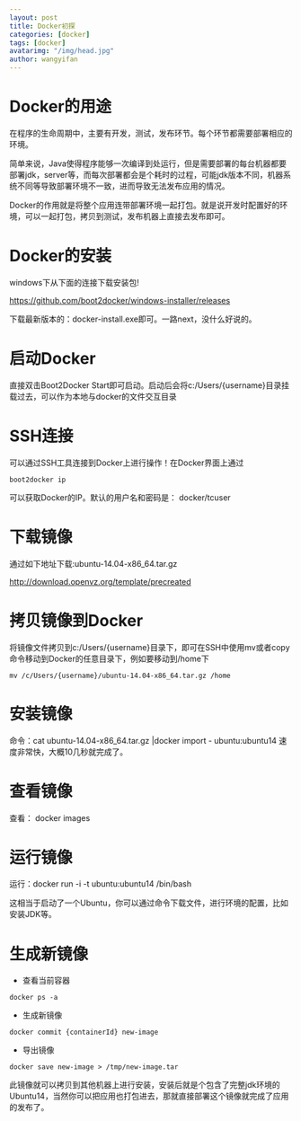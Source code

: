 ```yaml
---
layout: post
title: Docker初探
categories: [docker]
tags: [docker]
avatarimg: "/img/head.jpg"
author: wangyifan
---
```


# Docker的用途
在程序的生命周期中，主要有开发，测试，发布环节。每个环节都需要部署相应的环境。

简单来说，Java使得程序能够一次编译到处运行，但是需要部署的每台机器都要部署jdk，server等，而每次部署都会是个耗时的过程，可能jdk版本不同，机器系统不同等导致部署环境不一致，进而导致无法发布应用的情况。

Docker的作用就是将整个应用连带部署环境一起打包。就是说开发时配置好的环境，可以一起打包，拷贝到测试，发布机器上直接去发布即可。

# Docker的安装

windows下从下面的连接下载安装包!

https://github.com/boot2docker/windows-installer/releases

下载最新版本的：docker-install.exe即可。一路next，没什么好说的。

# 启动Docker

直接双击Boot2Docker Start即可启动。启动后会将c:/Users/{username}目录挂载过去，可以作为本地与docker的文件交互目录

# SSH连接
可以通过SSH工具连接到Docker上进行操作！在Docker界面上通过
```
boot2docker ip
```
可以获取Docker的IP。默认的用户名和密码是： docker/tcuser

<!-- more -->

# 下载镜像

通过如下地址下载:ubuntu-14.04-x86_64.tar.gz

http://download.openvz.org/template/precreated

# 拷贝镜像到Docker

将镜像文件拷贝到c:/Users/{username}目录下，即可在SSH中使用mv或者copy命令移动到Docker的任意目录下，例如要移动到/home下
```
mv /c/Users/{username}/ubuntu-14.04-x86_64.tar.gz /home
```

# 安装镜像

命令：cat ubuntu-14.04-x86_64.tar.gz |docker import - ubuntu:ubuntu14
速度非常快，大概10几秒就完成了。

# 查看镜像

查看： docker images

# 运行镜像

运行：docker run -i -t ubuntu:ubuntu14 /bin/bash

这相当于启动了一个Ubuntu，你可以通过命令下载文件，进行环境的配置，比如安装JDK等。

# 生成新镜像

- 查看当前容器
```
docker ps -a
```

- 生成新镜像
```
docker commit {containerId} new-image
```

- 导出镜像
```
docker save new-image > /tmp/new-image.tar
```

此镜像就可以拷贝到其他机器上进行安装，安装后就是个包含了完整jdk环境的Ubuntu14，当然你可以把应用也打包进去，那就直接部署这个镜像就完成了应用的发布了。
